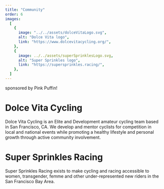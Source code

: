 ```yaml
---
title: "Community"
order: 6
images:
  [
    {
      image: "../../assets/dolceVitaLogo.svg",
      alt: "Dolce Vita logo",
      link: "https://www.dolcevitacycling.org/",
    },
    {
      image: ../../assets/superSprinklesLogo.svg,
      alt: "Super Sprinkles logo",
      link: "https://supersprinkles.racing/",
    },
  ]
---
```


sponsored by Pink Puffin!

# Dolce Vita Cycling

Dolce Vita Cycling is an Elite and Development amateur cycling team based in San Francisco, CA. We develop and mentor cyclists for competition in local and national events while promoting a healthy lifestyle and personal growth through active community involvement.

# Super Sprinkles Racing

Super Sprinkles Racing exists to make cycling and racing accessible to women, transgender, femme and other under-represented new riders in the San Francisco Bay Area.

